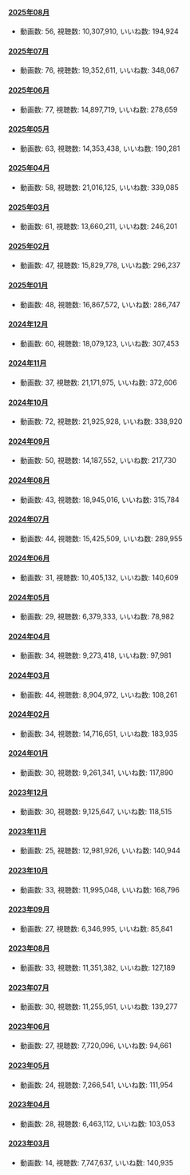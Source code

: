 #### [2025年08月](videos/202508 "wikilink")

-   動画数: 56, 視聴数: 10,307,910, いいね数: 194,924

#### [2025年07月](videos/202507 "wikilink")

-   動画数: 76, 視聴数: 19,352,611, いいね数: 348,067

#### [2025年06月](videos/202506 "wikilink")

-   動画数: 77, 視聴数: 14,897,719, いいね数: 278,659

#### [2025年05月](videos/202505 "wikilink")

-   動画数: 63, 視聴数: 14,353,438, いいね数: 190,281

#### [2025年04月](videos/202504 "wikilink")

-   動画数: 58, 視聴数: 21,016,125, いいね数: 339,085

#### [2025年03月](videos/202503 "wikilink")

-   動画数: 61, 視聴数: 13,660,211, いいね数: 246,201

#### [2025年02月](videos/202502 "wikilink")

-   動画数: 47, 視聴数: 15,829,778, いいね数: 296,237

#### [2025年01月](videos/202501 "wikilink")

-   動画数: 48, 視聴数: 16,867,572, いいね数: 286,747

#### [2024年12月](videos/202412 "wikilink")

-   動画数: 60, 視聴数: 18,079,123, いいね数: 307,453

#### [2024年11月](videos/202411 "wikilink")

-   動画数: 37, 視聴数: 21,171,975, いいね数: 372,606

#### [2024年10月](videos/202410 "wikilink")

-   動画数: 72, 視聴数: 21,925,928, いいね数: 338,920

#### [2024年09月](videos/202409 "wikilink")

-   動画数: 50, 視聴数: 14,187,552, いいね数: 217,730

#### [2024年08月](videos/202408 "wikilink")

-   動画数: 43, 視聴数: 18,945,016, いいね数: 315,784

#### [2024年07月](videos/202407 "wikilink")

-   動画数: 44, 視聴数: 15,425,509, いいね数: 289,955

#### [2024年06月](videos/202406 "wikilink")

-   動画数: 31, 視聴数: 10,405,132, いいね数: 140,609

#### [2024年05月](videos/202405 "wikilink")

-   動画数: 29, 視聴数: 6,379,333, いいね数: 78,982

#### [2024年04月](videos/202404 "wikilink")

-   動画数: 34, 視聴数: 9,273,418, いいね数: 97,981

#### [2024年03月](videos/202403 "wikilink")

-   動画数: 44, 視聴数: 8,904,972, いいね数: 108,261

#### [2024年02月](videos/202402 "wikilink")

-   動画数: 34, 視聴数: 14,716,651, いいね数: 183,935

#### [2024年01月](videos/202401 "wikilink")

-   動画数: 30, 視聴数: 9,261,341, いいね数: 117,890

#### [2023年12月](videos/202312 "wikilink")

-   動画数: 30, 視聴数: 9,125,647, いいね数: 118,515

#### [2023年11月](videos/202311 "wikilink")

-   動画数: 25, 視聴数: 12,981,926, いいね数: 140,944

#### [2023年10月](videos/202310 "wikilink")

-   動画数: 33, 視聴数: 11,995,048, いいね数: 168,796

#### [2023年09月](videos/202309 "wikilink")

-   動画数: 27, 視聴数: 6,346,995, いいね数: 85,841

#### [2023年08月](videos/202308 "wikilink")

-   動画数: 33, 視聴数: 11,351,382, いいね数: 127,189

#### [2023年07月](videos/202307 "wikilink")

-   動画数: 30, 視聴数: 11,255,951, いいね数: 139,277

#### [2023年06月](videos/202306 "wikilink")

-   動画数: 27, 視聴数: 7,720,096, いいね数: 94,661

#### [2023年05月](videos/202305 "wikilink")

-   動画数: 24, 視聴数: 7,266,541, いいね数: 111,954

#### [2023年04月](videos/202304 "wikilink")

-   動画数: 28, 視聴数: 6,463,112, いいね数: 103,053

#### [2023年03月](videos/202303 "wikilink")

-   動画数: 14, 視聴数: 7,747,637, いいね数: 140,935

